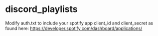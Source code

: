 # discord_playlists

Modify auth.txt to include your spotify app client_id and client_secret as found here: https://developer.spotify.com/dashboard/applications/


